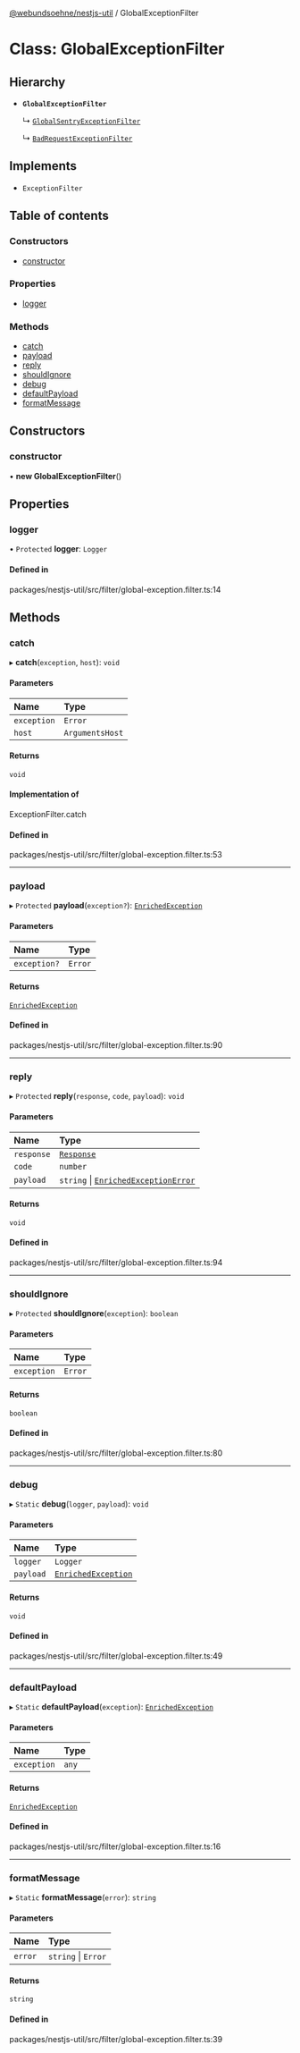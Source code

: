 [@webundsoehne/nestjs-util](../README.md) / GlobalExceptionFilter

# Class: GlobalExceptionFilter

## Hierarchy

- **`GlobalExceptionFilter`**

  ↳ [`GlobalSentryExceptionFilter`](GlobalSentryExceptionFilter.md)

  ↳ [`BadRequestExceptionFilter`](BadRequestExceptionFilter.md)

## Implements

- `ExceptionFilter`

## Table of contents

### Constructors

- [constructor](GlobalExceptionFilter.md#constructor)

### Properties

- [logger](GlobalExceptionFilter.md#logger)

### Methods

- [catch](GlobalExceptionFilter.md#catch)
- [payload](GlobalExceptionFilter.md#payload)
- [reply](GlobalExceptionFilter.md#reply)
- [shouldIgnore](GlobalExceptionFilter.md#shouldignore)
- [debug](GlobalExceptionFilter.md#debug)
- [defaultPayload](GlobalExceptionFilter.md#defaultpayload)
- [formatMessage](GlobalExceptionFilter.md#formatmessage)

## Constructors

### constructor

• **new GlobalExceptionFilter**()

## Properties

### logger

• `Protected` **logger**: `Logger`

#### Defined in

packages/nestjs-util/src/filter/global-exception.filter.ts:14

## Methods

### catch

▸ **catch**(`exception`, `host`): `void`

#### Parameters

| Name        | Type            |
| :---------- | :-------------- |
| `exception` | `Error`         |
| `host`      | `ArgumentsHost` |

#### Returns

`void`

#### Implementation of

ExceptionFilter.catch

#### Defined in

packages/nestjs-util/src/filter/global-exception.filter.ts:53

---

### payload

▸ `Protected` **payload**(`exception?`): [`EnrichedException`](../interfaces/EnrichedException.md)

#### Parameters

| Name         | Type    |
| :----------- | :------ |
| `exception?` | `Error` |

#### Returns

[`EnrichedException`](../interfaces/EnrichedException.md)

#### Defined in

packages/nestjs-util/src/filter/global-exception.filter.ts:90

---

### reply

▸ `Protected` **reply**(`response`, `code`, `payload`): `void`

#### Parameters

| Name       | Type                                                              |
| :--------- | :---------------------------------------------------------------- |
| `response` | [`Response`](../README.md#response)                               |
| `code`     | `number`                                                          |
| `payload`  | `string` \| [`EnrichedExceptionError`](EnrichedExceptionError.md) |

#### Returns

`void`

#### Defined in

packages/nestjs-util/src/filter/global-exception.filter.ts:94

---

### shouldIgnore

▸ `Protected` **shouldIgnore**(`exception`): `boolean`

#### Parameters

| Name        | Type    |
| :---------- | :------ |
| `exception` | `Error` |

#### Returns

`boolean`

#### Defined in

packages/nestjs-util/src/filter/global-exception.filter.ts:80

---

### debug

▸ `Static` **debug**(`logger`, `payload`): `void`

#### Parameters

| Name      | Type                                                      |
| :-------- | :-------------------------------------------------------- |
| `logger`  | `Logger`                                                  |
| `payload` | [`EnrichedException`](../interfaces/EnrichedException.md) |

#### Returns

`void`

#### Defined in

packages/nestjs-util/src/filter/global-exception.filter.ts:49

---

### defaultPayload

▸ `Static` **defaultPayload**(`exception`): [`EnrichedException`](../interfaces/EnrichedException.md)

#### Parameters

| Name        | Type  |
| :---------- | :---- |
| `exception` | `any` |

#### Returns

[`EnrichedException`](../interfaces/EnrichedException.md)

#### Defined in

packages/nestjs-util/src/filter/global-exception.filter.ts:16

---

### formatMessage

▸ `Static` **formatMessage**(`error`): `string`

#### Parameters

| Name    | Type                |
| :------ | :------------------ |
| `error` | `string` \| `Error` |

#### Returns

`string`

#### Defined in

packages/nestjs-util/src/filter/global-exception.filter.ts:39
